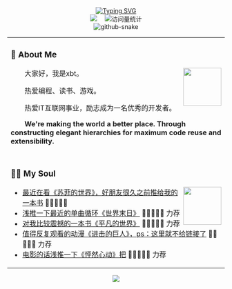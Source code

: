 <div align="center">
  <!-- dynamic typing effect 动态打字效果 -->
  <div align="center">
    <a href="https://blog.sunguoqi.com/">
      <img src="https://readme-typing-svg.demolab.com?font=Fira+Code&pause=1000&width=435&lines=console.log(%22Hello%2C%20World%22);xbt祝您天天开心!&center=true&size=27" alt="Typing SVG" />
    </a>
  </div>
   <div align="center">
    <a href="https://xbt12138-blog.xyz/"><img src="https://img.shields.io/badge/Website-博客-blue" /></a>&emsp;
    <!-- <a href=""><img src="" /></a>&emsp; -->
    <!-- visitor statistics logo 访问量统计徽标 -->
    <img src="https://komarev.com/ghpvc/?username=xbt12138&label=Views&color=0e75b6&style=flat" alt="访问量统计" />
  </div>
  
  <!-- Snake Code Contribution Map 贪吃蛇代码贡献图 -->
<picture>
  <source media="(prefers-color-scheme: dark)" srcset="https://cdn.jsdelivr.net/gh/sun0225SUN/sun0225SUN/profile-snake-contrib/github-contribution-grid-snake-dark.svg" />
  <source media="(prefers-color-scheme: light)" srcset="https://cdn.jsdelivr.net/gh/sun0225SUN/sun0225SUN/profile-snake-contrib/github-contribution-grid-snake.svg" />
  <img alt="github-snake" src="https://cdn.jsdelivr.net/gh/sun0225SUN/sun0225SUN/profile-snake-contrib/github-contribution-grid-snake-dark.svg" />
</picture>
  
</div>

<table>
<tr><td>

<!-- About me 关于我 -->
### 🤺 About Me

<img align="right" width="88" src="https://cdn.jsdelivr.net/gh/xbt12138/xbt12138@1.0/assets/images/xiaoxin.jpg" />

<p>&emsp;&emsp;大家好，我是xbt。</p>
<p>&emsp;&emsp;热爱编程、读书、游戏。</p>
<p>&emsp;&emsp;热爱IT互联网事业，励志成为一名优秀的开发者。</p>
<p><strong>&emsp;&emsp;We're making the world a better place. Through constructing elegant hierarchies for maximum code reuse and extensibility.</strong></p>

</td></tr>

<tr><td>



<tr><td>

### 🤾‍♂️ My Soul

<img align="right" width="88" src="https://cdn.jsdelivr.net/gh/sun0225SUN/sun0225SUN/assets/images/artist.png" />

<!-- START_SECTION:douban -->
* <a href='https://book.douban.com/subject/27172839/' target='_blank'>最近在看《苏菲的世界》，好朋友很久之前推给我的一本书</a> 🌟🌟🌟🌟🌟
* <a href='https://www.bilibili.com/video/BV1MX4y1w74v/' target='_blank'>浅推一下最近的单曲循环《世界末日》</a> 🌟🌟🌟🌟🌟 力荐
* <a href='https://book.douban.com/subject/35493439/' target='_blank'>对我比较震撼的一本书《平凡的世界》</a> 🌟🌟🌟🌟🌟 力荐
* <a href='' target='_blank'>值得反复观看的动漫《进击的巨人》，ps：这里就不给链接了</a> 🌟🌟🌟🌟🌟 力荐
* <a href='https://movie.douban.com/subject/3319755/' target='_blank'>电影的话浅推一下《怦然心动》把</a> 🌟🌟🌟🌟🌟 力荐
<!-- END_SECTION:douban -->

</td></tr>
</table>
<div align="center"> <img src="https://metrics.lecoq.io/xbt12138?template=classic&config.timezone=Asia%2FShanghai"> </div>

<!--
**xbt12138/xbt12138** is a ✨ _special_ ✨ repository because its `README.md` (this file) appears on your GitHub profile.

Here are some ideas to get you started:

- 🔭 I’m currently working on ...
- 🌱 I’m currently learning ...
- 👯 I’m looking to collaborate on ...
- 🤔 I’m looking for help with ...
- 💬 Ask me about ...
- 📫 How to reach me: ...
- 😄 Pronouns: ...
- ⚡ Fun fact: ...
-->
